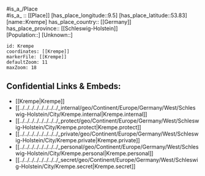 ﻿---
location: [53.83,9.5] 
mapzoom: [7,12] 
mapmarker: city 
type: City
tags:
- geo/City


SpocWebEntityId: 31633
isDeleted: false
confidential: public

---
#is_a_/Place  
#is_a_ :: [[Place]] 
[has_place_longitude::9.5] 
[has_place_latitude::53.83] 
[name::Krempe] 
has_place_country:: [[Germany]]  
has_place_province:: [[Schleswig-Holstein]]  
[Population::] 
[Unknown::] 


```leaflet
id: Krempe
coordinates: [[Krempe]] 
markerFile: [[Krempe]] 
defaultZoom: 11 
maxZoom: 18
```


## Confidential Links & Embeds: 
- [[Krempe|Krempe]]  
- [[../../../../../../../../_internal/geo/Continent/Europe/Germany/West/Schleswig-Holstein/City/Krempe.internal|Krempe.internal]] 
- [[../../../../../../../../_protect/geo/Continent/Europe/Germany/West/Schleswig-Holstein/City/Krempe.protect|Krempe.protect]] 
- [[../../../../../../../../_private/geo/Continent/Europe/Germany/West/Schleswig-Holstein/City/Krempe.private|Krempe.private]] 
- [[../../../../../../../../_personal/geo/Continent/Europe/Germany/West/Schleswig-Holstein/City/Krempe.personal|Krempe.personal]] 
- [[../../../../../../../../_secret/geo/Continent/Europe/Germany/West/Schleswig-Holstein/City/Krempe.secret|Krempe.secret]] 
